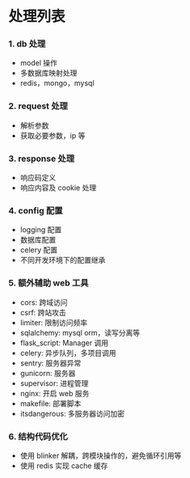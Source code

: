# 处理列表

### 1. db 处理

- model 操作
- 多数据库映射处理
- redis，mongo，mysql

### 2. request 处理

- 解析参数
- 获取必要参数，ip 等

### 3. response 处理

- 响应码定义
- 响应内容及 cookie 处理

### 4. config 配置

- logging 配置
- 数据库配置
- celery 配置
- 不同开发环境下的配置继承

### 5. 额外辅助 web 工具

- cors: 跨域访问
- csrf: 跨站攻击
- limiter: 限制访问频率
- sqlalchemy: mysql orm，读写分离等
- flask_script: Manager 调用
- celery: 异步队列，多项目调用
- sentry: 服务器异常
- gunicorn: 服务器
- supervisor: 进程管理
- nginx: 开启 web 服务
- makefile: 部署脚本
- itsdangerous: 多服务器访问加密

### 6. 结构代码优化

- 使用 blinker 解耦，跨模块操作的，避免循环引用等
- 使用 redis 实现 cache 缓存

